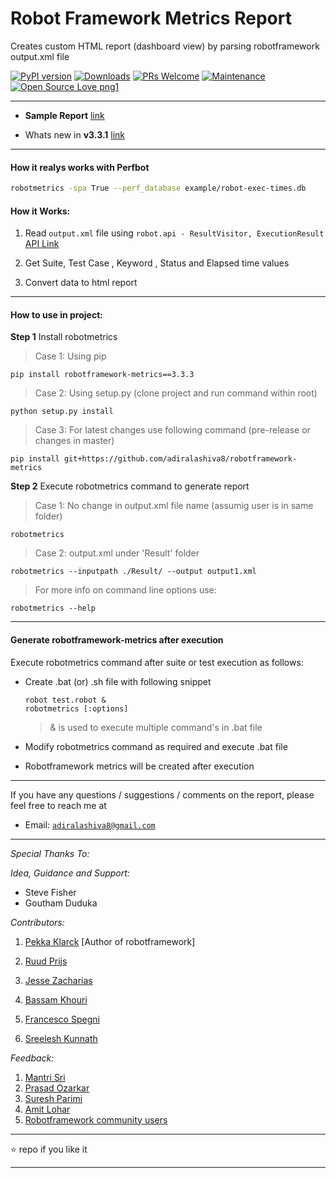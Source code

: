 # Robot Framework Metrics Report

Creates custom HTML report (dashboard view) by parsing robotframework output.xml file

[![PyPI version](https://badge.fury.io/py/robotframework-metrics.svg)](https://badge.fury.io/py/robotframework-metrics)
[![Downloads](https://pepy.tech/badge/robotframework-metrics)](https://pepy.tech/project/robotframework-metrics)
[![PRs Welcome](https://img.shields.io/badge/PRs-welcome-brightgreen.svg?style=flat-square)](http://makeapullrequest.com)
[![Maintenance](https://img.shields.io/badge/Maintained%3F-yes-green.svg)](https://GitHub.com/Naereen/StrapDown.js/graphs/commit-activity)
[![Open Source Love png1](https://badges.frapsoft.com/os/v1/open-source.png?v=103)](https://github.com/ellerbrock/open-source-badges/)

---
 - __Sample Report__ [link](https://rfmetrics.netlify.com/)

 - Whats new in __v3.3.1__ [link](https://github.com/adiralashiva8/robotframework-metrics/releases/tag/v3.3.1)

---
#### How it realys works with Perfbot
```bash
robotmetrics -spa True --perf_database example/robot-exec-times.db

```


#### How it Works:

1. Read `output.xml` file using `robot.api - ResultVisitor, ExecutionResult` [API Link](https://robot-framework.readthedocs.io/en/stable/autodoc/robot.result.html)

2. Get Suite, Test Case , Keyword , Status and Elapsed time values

3. Convert data to html report

---

#### How to use in project:

__Step 1__ Install robotmetrics 

   > Case 1: Using pip
   ```
   pip install robotframework-metrics==3.3.3
   ```
   > Case 2: Using setup.py (clone project and run command within root)
   ```
   python setup.py install
   ```
   > Case 3: For latest changes use following command (pre-release or changes in master)
   ```
   pip install git+https://github.com/adiralashiva8/robotframework-metrics
   ```

__Step 2__ Execute robotmetrics command to generate report

   > Case 1: No change in output.xml file name (assumig user is in same folder)
   ```
   robotmetrics
   ```
   > Case 2: output.xml under 'Result' folder
   ```
   robotmetrics --inputpath ./Result/ --output output1.xml
   ```

   > For more info on command line options use:

   ```
   robotmetrics --help
   ```

---

#### Generate robotframework-metrics after execution

Execute robotmetrics command after suite or test execution as follows:

 - Create .bat (or) .sh file with following snippet

    ```
    robot test.robot &
    robotmetrics [:options]
    ```

    > & is used to execute multiple command's in .bat file

  - Modify robotmetrics command as required and execute .bat file

  - Robotframework metrics will be created after execution

---

If you have any questions / suggestions / comments on the report, please feel free to reach me at

 - Email: <a href="mailto:adiralashiva8@gmail.com?Subject=Robotframework%20Metrics" target="_blank">`adiralashiva8@gmail.com`</a> 

---

*Special Thanks To:*

*Idea, Guidance and Support:*

 - Steve Fisher
 - Goutham Duduka


*Contributors:*

1. [Pekka Klarck](https://www.linkedin.com/in/pekkaklarck/) [Author of robotframework]

2. [Ruud Prijs](https://www.linkedin.com/in/ruudprijs/)


3. [Jesse Zacharias](https://www.linkedin.com/in/jesse-zacharias-7926ba50/)

4. [Bassam Khouri](https://www.linkedin.com/in/bassamkhouri/)

5. [Francesco Spegni](https://www.linkedin.com/in/francesco-spegni-34b39b61/)

6. [Sreelesh Kunnath](https://www.linkedin.com/in/kunnathsree/)


*Feedback:*

1. [Mantri Sri](https://www.linkedin.com/in/mantri-sri-4a0196133/)
2. [Prasad Ozarkar](https://www.linkedin.com/in/prasad-ozarkar-b4a61017/)
3. [Suresh Parimi](https://www.linkedin.com/in/sparimi/)
4. [Amit Lohar](https://github.com/amitlohar)
5. [Robotframework community users](https://groups.google.com/forum/#!forum/robotframework-users)

---

:star: repo if you like it

---
